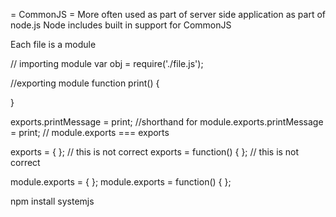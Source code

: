 = CommonJS =
More often used as part of server side application as part of node.js
Node includes built in support for CommonJS


Each file is a module

// importing module
var obj = require('./file.js');


//exporting module
function print() {

}

exports.printMessage = print; //shorthand for module.exports.printMessage = print;
// module.exports === exports

exports = {  }; // this is not correct
exports = function() {  }; // this is not correct

module.exports = {  };
module.exports = function() {  };


npm install systemjs
<script src="node_modules/systemjs/dist/system.js"></script>
<script>
  System.config({
    meta: {
      format: 'cjs' // use commonjs
    }
  });
  System.import(js/app.js'); // specify root file/module of the application
</script>
